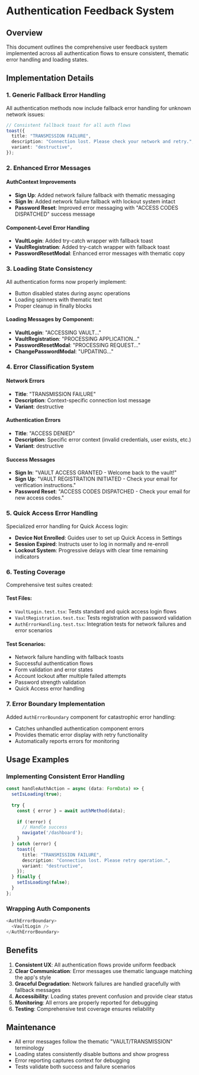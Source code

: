 # Authentication Feedback System

## Overview
This document outlines the comprehensive user feedback system implemented across all authentication flows to ensure consistent, thematic error handling and loading states.

## Implementation Details

### 1. Generic Fallback Error Handling

All authentication methods now include fallback error handling for unknown network issues:

```typescript
// Consistent fallback toast for all auth flows
toast({
  title: "TRANSMISSION FAILURE",
  description: "Connection lost. Please check your network and retry.",
  variant: "destructive",
});
```

### 2. Enhanced Error Messages

#### AuthContext Improvements
- **Sign Up**: Added network failure fallback with thematic messaging
- **Sign In**: Added network failure fallback with lockout system intact
- **Password Reset**: Improved error messaging with "ACCESS CODES DISPATCHED" success message

#### Component-Level Error Handling
- **VaultLogin**: Added try-catch wrapper with fallback toast
- **VaultRegistration**: Added try-catch wrapper with fallback toast  
- **PasswordResetModal**: Enhanced error messages with thematic copy

### 3. Loading State Consistency

All authentication forms now properly implement:
- Button disabled states during async operations
- Loading spinners with thematic text
- Proper cleanup in finally blocks

#### Loading Messages by Component:
- **VaultLogin**: "ACCESSING VAULT..."
- **VaultRegistration**: "PROCESSING APPLICATION..."
- **PasswordResetModal**: "PROCESSING REQUEST..."
- **ChangePasswordModal**: "UPDATING..."

### 4. Error Classification System

#### Network Errors
- **Title**: "TRANSMISSION FAILURE"
- **Description**: Context-specific connection lost message
- **Variant**: destructive

#### Authentication Errors
- **Title**: "ACCESS DENIED"
- **Description**: Specific error context (invalid credentials, user exists, etc.)
- **Variant**: destructive

#### Success Messages
- **Sign In**: "VAULT ACCESS GRANTED - Welcome back to the vault!"
- **Sign Up**: "VAULT REGISTRATION INITIATED - Check your email for verification instructions."
- **Password Reset**: "ACCESS CODES DISPATCHED - Check your email for new access codes."

### 5. Quick Access Error Handling

Specialized error handling for Quick Access login:
- **Device Not Enrolled**: Guides user to set up Quick Access in Settings
- **Session Expired**: Instructs user to log in normally and re-enroll
- **Lockout System**: Progressive delays with clear time remaining indicators

### 6. Testing Coverage

Comprehensive test suites created:

#### Test Files:
- `VaultLogin.test.tsx`: Tests standard and quick access login flows
- `VaultRegistration.test.tsx`: Tests registration with password validation
- `AuthErrorHandling.test.tsx`: Integration tests for network failures and error scenarios

#### Test Scenarios:
- Network failure handling with fallback toasts
- Successful authentication flows
- Form validation and error states
- Account lockout after multiple failed attempts
- Password strength validation
- Quick Access error handling

### 7. Error Boundary Implementation

Added `AuthErrorBoundary` component for catastrophic error handling:
- Catches unhandled authentication component errors
- Provides thematic error display with retry functionality
- Automatically reports errors for monitoring

## Usage Examples

### Implementing Consistent Error Handling

```typescript
const handleAuthAction = async (data: FormData) => {
  setIsLoading(true);
  
  try {
    const { error } = await authMethod(data);
    
    if (!error) {
      // Handle success
      navigate('/dashboard');
    }
  } catch (error) {
    toast({
      title: "TRANSMISSION FAILURE",
      description: "Connection lost. Please retry operation.",
      variant: "destructive",
    });
  } finally {
    setIsLoading(false);
  }
};
```

### Wrapping Auth Components

```typescript
<AuthErrorBoundary>
  <VaultLogin />
</AuthErrorBoundary>
```

## Benefits

1. **Consistent UX**: All authentication flows provide uniform feedback
2. **Clear Communication**: Error messages use thematic language matching the app's style
3. **Graceful Degradation**: Network failures are handled gracefully with fallback messages
4. **Accessibility**: Loading states prevent confusion and provide clear status
5. **Monitoring**: All errors are properly reported for debugging
6. **Testing**: Comprehensive test coverage ensures reliability

## Maintenance

- All error messages follow the thematic "VAULT/TRANSMISSION" terminology
- Loading states consistently disable buttons and show progress
- Error reporting captures context for debugging
- Tests validate both success and failure scenarios